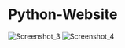 # Python-Website

![Screenshot_3](https://user-images.githubusercontent.com/86996274/168435769-4efbcba3-f19e-4e95-8fe8-1a59d80c8fea.png)
![Screenshot_4](https://user-images.githubusercontent.com/86996274/168435764-3fb44f2c-0834-435d-8001-dd54d1d6be2f.png)

